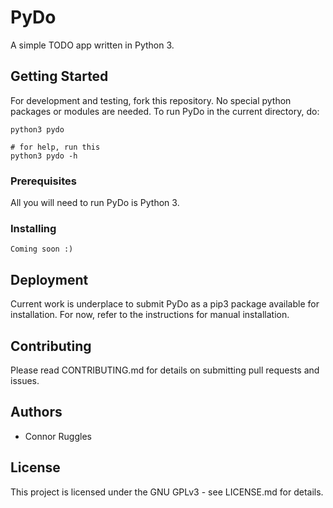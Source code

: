 # PyDo
A simple TODO app written in Python 3.

## Getting Started
For development and testing, fork this repository. No special python packages or modules are needed. To run PyDo in the current directory, do:

```
python3 pydo

# for help, run this
python3 pydo -h
```

### Prerequisites
All you will need to run PyDo is Python 3.

### Installing
```
Coming soon :)
```

## Deployment
Current work is underplace to submit PyDo as a pip3 package available for installation. For now, refer to the instructions for manual installation.

## Contributing
Please read CONTRIBUTING.md for details on submitting pull requests and issues.

## Authors
* Connor Ruggles

## License
This project is licensed under the GNU GPLv3 - see LICENSE.md for details.
